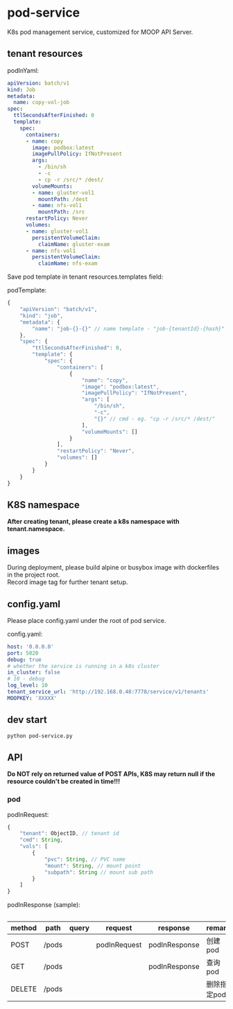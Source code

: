 # pod-service

K8s pod management service, customized for MOOP API Server.  

## tenant resources

podInYaml:  

```yaml
apiVersion: batch/v1
kind: Job
metadata:
  name: copy-vol-job
spec:
  ttlSecondsAfterFinished: 0
  template:
    spec:
      containers:
      - name: copy
        image: podbox:latest
        imagePullPolicy: IfNotPresent
        args:
          - /bin/sh
          - -c
          - cp -r /src/* /dest/
        volumeMounts:
        - name: gluster-vol1
          mountPath: /dest
        - name: nfs-vol1
          mountPath: /src
      restartPolicy: Never
      volumes:
      - name: gluster-vol1
        persistentVolumeClaim:
          claimName: gluster-exam
      - name: nfs-vol1
        persistentVolumeClaim:
          claimName: nfs-exam
```

Save pod template in tenant resources.templates field:  

podTemplate:  

```js
{
    "apiVersion": "batch/v1",
    "kind": "job",
    "metadata": {
        "name": "job-{}-{}" // name template - "job-{tenantId}-{hash}"
    },
    "spec": {
        "ttlSecondsAfterFinished": 0,
        "template": {
            "spec": {
                "containers": [
                    {
                        "name": "copy",
                        "image": "podbox:latest",
                        "imagePullPolicy": "IfNotPresent",
                        "args": [
                            "/bin/sh",
                            "-c",
                            "{}" // cmd - eg. "cp -r /src/* /dest/"
                        ],
                        "volumeMounts": []
                    }
                ],
                "restartPolicy": "Never",
                "volumes": []
            }
        }
    }
}
```

## K8S namespace

**After creating tenant, please create a k8s namespace with tenant.namespace.**  

## images

During deployment, please build alpine or busybox image with dockerfiles in the project root.  
Record image tag for further tenant setup.  

## config.yaml

Please place config.yaml under the root of pod service.  

config.yaml:  
```yaml
host: '0.0.0.0'
port: 5020
debug: true
# whether the service is running in a k8s cluster
in_cluster: false
# 10 - debug
log_level: 10
tenant_service_url: 'http://192.168.0.48:7778/service/v1/tenants'
MOOPKEY: 'XXXXX'
```

## dev start

```sh
python pod-service.py
```

## API

**Do NOT rely on returned value of POST APIs, K8S may return null if the resource couldn't be created in time!!!**  

### pod

podInRequest:  

```js
{
    "tenant": ObjectID, // tenant id
    "cmd": String,
    "vols": [
        {
            "pvc": String, // PVC name
            "mount": String, // mount point
            "subpath": String // mount sub path
        }
    ]
}
```

podInResponse (sample):  

```js

```

| method | path | query | request | response | remark |
| ------ | ---- | ----- | ------- | -------- | ------ |
| POST | /pods | | podInRequest | podInResponse | 创建pod |
| GET | /pods | | | podInResponse | 查询pod |
| DELETE | /pods | | | | 删除指定pod |
